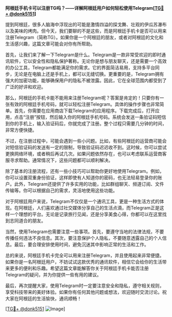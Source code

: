 **阿根廷手机卡可以注册TG吗？——详解阿根廷用户如何轻松使用Telegram[[TG💪+ @donk5151](https://t.me/s/donk5151)]**

提到阿根廷，很多人脑海中浮现出的可能是激情四溢的探戈舞、壮观的伊瓜苏瀑布以及美味的烤肉。但今天，我们要聊的不是这些，而是阿根廷手机卡是否可以用来注册Telegram（简称TG）。如果你是一个阿根廷的朋友，或者对阿根廷的文化和生活感兴趣，这篇文章可能会对你有所帮助。

首先，让我们来了解一下Telegram是什么。Telegram是一款非常受欢迎的即时通讯软件，它以安全性和隐私保护著称。无论你是想与朋友聊天，还是需要一个高效的办公工具，Telegram都能满足你的需求。它的界面简洁易用，支持多平台同步，无论是在电脑上还是手机上，都可以无缝切换。更重要的是，Telegram拥有强大的加密功能，能够确保用户的隐私不被泄露。因此，它在全球范围内都受到了广泛的好评和欢迎。

那么，阿根廷的手机卡能不能用来注册Telegram呢？答案是肯定的！只要你有一张有效的阿根廷手机号码，就可以轻松注册Telegram。具体的操作步骤也非常简单。首先，你需要在应用商店下载Telegram的应用程序。下载完成后，打开应用，点击“注册”按钮，然后输入你的阿根廷手机号码。系统会发送一条验证码短信到你的手机上，输入验证码后，你就完成了注册。整个过程只需要几分钟的时间，非常方便快捷。

不过，在注册过程中，可能会遇到一些小问题。比如，有些阿根廷的运营商可能会对短信验证码的发送有一定的限制，导致验证码迟迟收不到。这时候，你可以尝试更换网络环境，或者稍后再试几次。如果问题依然存在，也可以考虑联系运营商客服寻求帮助。通常情况下，这些问题都可以顺利解决。

除了基本的注册流程，还有一些小技巧可以帮助你更好地使用Telegram。例如，你可以设置双重身份验证，这样即使有人知道你的密码，也无法轻易登录你的账户。此外，Telegram还提供了许多实用的功能，比如群组聊天、频道订阅、文件传输等。你可以根据自己的需求，灵活地使用这些功能。

对于阿根廷用户来说，Telegram不仅仅是一个通讯工具，更是一种生活方式的体现。在阿根廷，人们喜欢通过社交媒体分享自己的生活点滴，而Telegram正是这样一个理想的平台。无论是记录旅行见闻，还是分享美食心得，你都可以在这里找到志同道合的朋友。

当然，使用Telegram也需要注意一些事项。首先，要遵守当地的法律法规，不要传播任何违法不良信息。其次，要注意保护个人隐私，不要随意透露自己的个人信息。最后，要合理安排使用时间，避免沉迷其中影响正常的生活和工作。

总的来说，阿根廷手机卡完全可以用来注册Telegram，并且使用起来非常便捷。如果你是一名阿根廷用户，不妨试试这款优秀的通讯软件，相信它会给你的生活带来更多的便利和乐趣。希望这篇文章能解答你关于阿根廷手机卡能否注册Telegram的疑问，并为你提供一些有用的建议。

最后，再次提醒大家，使用Telegram时一定要注意安全和隐私，遵守相关规则，享受科技带来的美好体验。如果你有任何其他问题或想法，欢迎随时交流讨论。祝大家在阿根廷的生活愉快，通讯顺畅！

[[TG💪+ @donk5151](https://t.me/s/donk5151) ![Image](https://i.postimg.cc/rwNCRYN7/Snipaste-2025-04-30-17-27-05.png)]